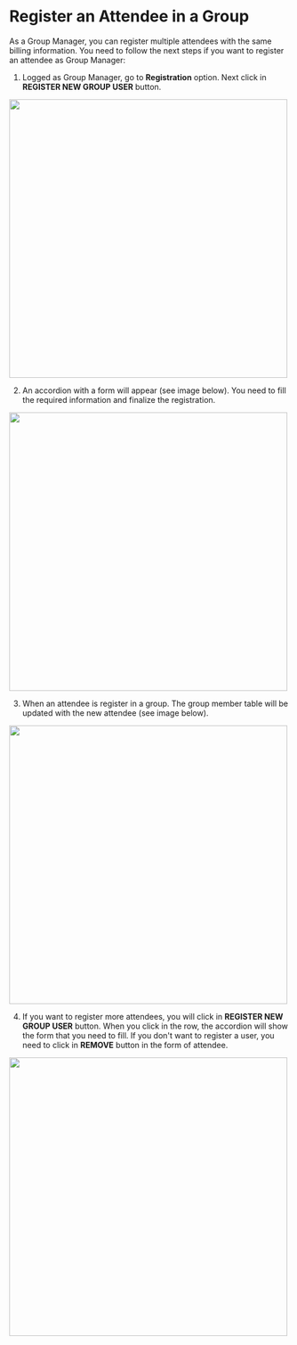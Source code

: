 # Register an Attendee in a Group

As a Group Manager, you can register multiple attendees with the same billing information. You need to follow the next steps if you want to register an attendee as Group Manager:

1. Logged as Group Manager, go to **Registration** option. Next click in **REGISTER NEW GROUP USER** button.

<img src="https://drive.google.com/uc?export=view&id=1WbiBe7II73iYTJ5vHJCCrhDs-6B-cgMX" style="width: 500px; max-width: 100%; height: auto"/>

2. An accordion with a form will appear (see image below). You need to fill the required information and finalize the registration.

<img src="https://drive.google.com/uc?export=view&id=1Cl26pUCpwn8dQY6PhbgunBMMy4Q_PCVV" style="width: 500px; max-width: 100%; height: auto"/>

3. When an attendee is register in a group. The group member table will be updated with the new attendee (see image below).

<img src="https://drive.google.com/uc?export=view&id=1b8-nC0XsGJde29INAsFjIwVLQwK7W5xV" style="width: 500px; max-width: 100%; height: auto"/>

4. If you want to register more attendees, you will click in **REGISTER NEW GROUP USER** button. When you click in the row, the accordion will show the form that you need to fill. If you don't want to register a user, you need to click in **REMOVE** button in the form of attendee.

<img src="https://drive.google.com/uc?export=view&id=1BVZhZbivQ2KZ1bQGE_EXIw4rk_-KHb1m" style="width: 500px; max-width: 100%; height: auto"/>
